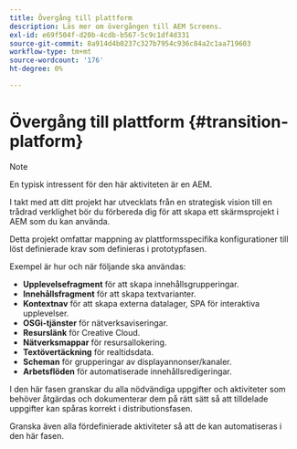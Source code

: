 ```yaml
---
title: Övergång till plattform
description: Läs mer om övergången till AEM Screens.
exl-id: e69f504f-d20b-4cdb-b567-5c9c1df4d331
source-git-commit: 8a914d4b0237c327b7954c936c84a2c1aa719603
workflow-type: tm+mt
source-wordcount: '176'
ht-degree: 0%

---
```


# Övergång till plattform {#transition-platform}

>[!NOTE]
>
>En typisk intressent för den här aktiviteten är en AEM.

I takt med att ditt projekt har utvecklats från en strategisk vision till en trådrad verklighet bör du förbereda dig för att skapa ett skärmsprojekt i AEM som du kan använda.

Detta projekt omfattar mappning av plattformsspecifika konfigurationer till löst definierade krav som definieras i prototypfasen.

Exempel är hur och när följande ska användas:

* **Upplevelsefragment** för att skapa innehållsgrupperingar.
* **Innehållsfragment** för att skapa textvarianter.
* **Kontextnav** för att skapa externa datalager, SPA för interaktiva upplevelser.
* **OSGi-tjänster** för nätverksaviseringar.
* **Resurslänk** för Creative Cloud.
* **Nätverksmappar** för resursallokering.
* **Textövertäckning** för realtidsdata.
* **Scheman** för grupperingar av displayannonser/kanaler.
* **Arbetsflöden** för automatiserade innehållsredigeringar.

I den här fasen granskar du alla nödvändiga uppgifter och aktiviteter som behöver åtgärdas och dokumenterar dem på rätt sätt så att tilldelade uppgifter kan spåras korrekt i distributionsfasen.

Granska även alla fördefinierade aktiviteter så att de kan automatiseras i den här fasen.
